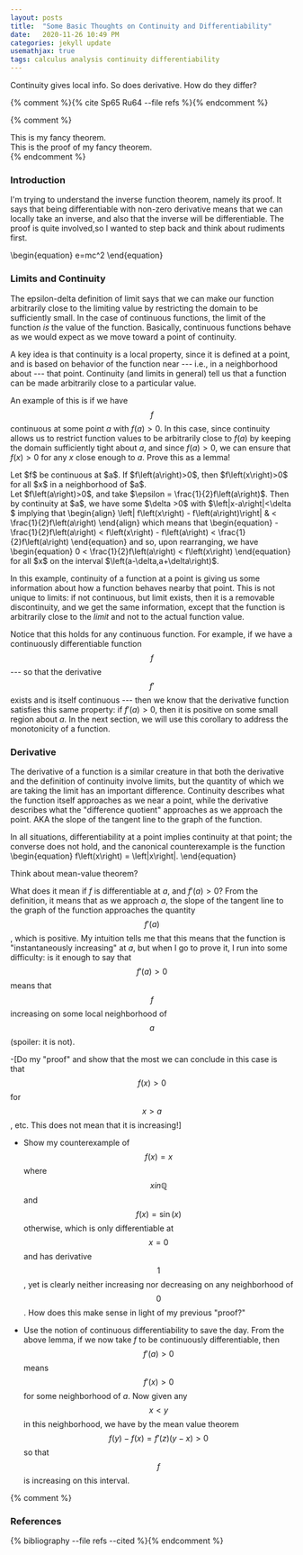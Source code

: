 ```yaml
---
layout: posts
title:  "Some Basic Thoughts on Continuity and Differentiability"
date:   2020-11-26 10:49 PM
categories: jekyll update
usemathjax: true
tags: calculus analysis continuity differentiability
---
```


Continuity gives local info. So does derivative. How do they differ? 

{% comment %}{% cite Sp65 Ru64 --file refs %}{% endcomment %}

{% comment %}
<div class="theorem" text="Stan's Theorem">This is my fancy theorem.</div>
<div class="proof">This is the proof of my fancy theorem.</div>
{% endcomment %}

### Introduction

I'm trying to understand the inverse function theorem, namely its proof. It says that being differentiable with non-zero derivative means that we can locally take an inverse, and also that the inverse will be differentiable. The proof is quite involved,so I wanted to step back and think about rudiments first.

\begin{equation}
e=mc^2
\end{equation}

### Limits and Continuity
The epsilon-delta definition of limit says that we can make our function arbitrarily close to the limiting value by restricting the domain to be sufficiently small. In the case of continuous functions, the limit of the function *is* the value of the function. Basically, continuous functions behave as we would expect as we move toward a point of continuity.

A key idea is that continuity is a local property, since it is defined at a point, and is based on behavior of the function near --- i.e., in a neighborhood about --- that point. Continuity (and limits in general) tell us that a function can be made arbitrarily close to a particular value.

An example of this is if we have $$f$$ continuous at some point $a$ with $f\left(a\right)>0$. In this case, since continuity allows us to restrict function values to be arbitrarily close to $f\left(a\right)$ by keeping the domain sufficiently tight about $a$, and since $f\left(a\right)>0$, we can ensure that $f\left(x\right)>0$ for any $x$ close enough to $a$. Prove this as a lemma!

<div class="lemma">
Let $f$ be continuous at $a$. If $f\left(a\right)>0$, then $f\left(x\right)>0$ for all $x$ in a neighborhood of $a$.
</div>
<div class="proof">
Let $f\left(a\right)>0$, and take $\epsilon = \frac{1}{2}f\left(a\right)$. Then by continuity at $a$, we have some $\delta >0$ with $\left|x-a\right|<\delta $ implying that \begin{align} \left| f\left(x\right) - f\left(a\right)\right| & < \frac{1}{2}f\left(a\right) \end{align} which means that \begin{equation} -\frac{1}{2}f\left(a\right) < f\left(x\right) - f\left(a\right) < \frac{1}{2}f\left(a\right) \end{equation} and so, upon rearranging, we have \begin{equation} 0 < \frac{1}{2}f\left(a\right) < f\left(x\right) \end{equation} for all $x$ on the interval $\left(a-\delta,a+\delta\right)$.
</div>

In this example, continuity of a function at a point is giving us some information about how a function behaves nearby that point. This is not unique to limits: if not continuous, but limit exists, then it is a removable discontinuity, and we get the same information, except that the function is arbitrarily close to the *limit* and not to the actual function value.

Notice that this holds for any continuous function. For example, if we have a continuously differentiable function $$f$$ --- so that the derivative $$f'$$ exists and is itself continuous --- then we know that the derivative function satisfies this same property: if $f'(a)>0$, then it is positive on some small region about $a$. In the next section, we will use this corollary to address the monotonicity of a function.


### Derivative
The derivative of a function is a similar creature in that both the derivative and the definition of continuity involve limits, but the quantity of which we are taking the limit has an important difference. Continuity describes what the function itself approaches as we near a point, while the derivative describes what the "difference quotient" approaches as we approach the point. AKA the slope of the tangent line to the graph of the function.

In all situations, differentiability at a point implies continuity at that point; the converse does not hold, and the canonical counterexample is the function 
\begin{equation} f\left(x\right) = \left|x\right|. \end{equation}

Think about mean-value theorem?



What does it mean if $f$ is differentiable at $a$, and $f'\left(a\right)>0$? From the definition, it means that as we approach $a$, the slope of the tangent line to the graph of the function approaches the quantity $$f'\left(a\right)$$, which is positive. My intuition tells me that this means that the function is "instantaneously increasing" at $a$, but when I go to prove it, I run into some difficulty: is it enough to say that $$f'\left(a\right)>0$$ means that $$f$$ increasing on some local neighborhood of $$a$$ (spoiler: it is not).

-[Do my "proof" and show that the most we can conclude in this case is that $$f\left(x\right)>0$$ for $$x>a$$, etc. This does not mean that it is increasing!]

- Show my counterexample of $$f\left(x\right) = x$$ where $$x in \mathbb{Q}$$ and $$f\left(x\right)=\sin\left(x\right)$$ otherwise, which is only differentiable at $$x=0$$ and has derivative $$1$$, yet is clearly neither increasing nor decreasing on any neighborhood of $$0$$. How does this make sense in light of my previous "proof?"

- Use the notion of continuous differentiability to save the day. From the above lemma, if we now take $f$ to be continuously differentiable, then $$f'(a)>0$$ means $$f'(x)>0$$ for some neighborhood of $a$. Now given any $$ x < y $$ in this neighborhood, we have by the mean value theorem $$ f\left(y\right)-f\left(x\right) = f'\left(z\right) \left(y-x\right) > 0 $$ so that $$f$$ is increasing on this interval.


{% comment %}
<h3>References</h3>
{% bibliography --file refs --cited %}{% endcomment %}